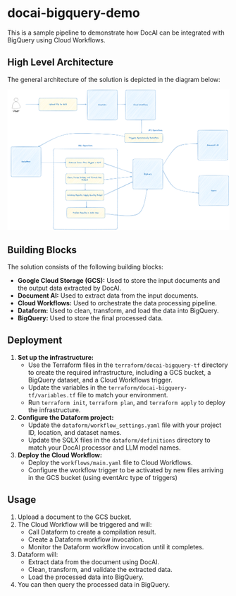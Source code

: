 # docai-bigquery-demo
This is a sample pipeline to demonstrate how DocAI can be integrated with BigQuery using Cloud Workflows.

## High Level Architecture

The general architecture of the solution is depicted in the diagram below:

![High Level Architecture](diagrams/high_level_architecture.png)

## Building Blocks

The solution consists of the following building blocks:

* **Google Cloud Storage (GCS):** Used to store the input documents and the output data extracted by DocAI.
* **Document AI:** Used to extract data from the input documents.
* **Cloud Workflows:** Used to orchestrate the data processing pipeline.
* **Dataform:** Used to clean, transform, and load the data into BigQuery.
* **BigQuery:** Used to store the final processed data.

## Deployment

1. **Set up the infrastructure:**
    * Use the Terraform files in the `terraform/docai-bigquery-tf` directory to create the required infrastructure, including a GCS bucket, a BigQuery dataset, and a Cloud Workflows trigger.
    * Update the variables in the `terraform/docai-bigquery-tf/variables.tf` file to match your environment.
    * Run `terraform init`, `terraform plan`, and `terraform apply` to deploy the infrastructure.
2. **Configure the Dataform project:**
    * Update the `dataform/workflow_settings.yaml` file with your project ID, location, and dataset names.
    * Update the SQLX files in the `dataform/definitions` directory to match your DocAI processor and LLM model names.
3. **Deploy the Cloud Workflow:**
    * Deploy the `workflows/main.yaml` file to Cloud Workflows.
    * Configure the workflow trigger to be activated by new files arriving in the GCS bucket (using eventArc type of triggers)

## Usage

1. Upload a document to the GCS bucket.
2. The Cloud Workflow will be triggered and will:
    * Call Dataform to create a compilation result.
    * Create a Dataform workflow invocation.
    * Monitor the Dataform workflow invocation until it completes.
3. Dataform will:
    * Extract data from the document using DocAI.
    * Clean, transform, and validate the extracted data.
    * Load the processed data into BigQuery.
4. You can then query the processed data in BigQuery.
